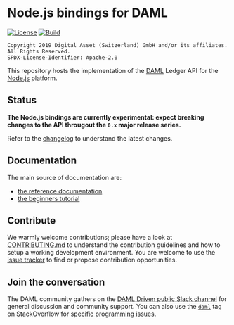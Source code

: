 # Node.js bindings for DAML

[![License](https://img.shields.io/badge/License-Apache%202.0-blue.svg)](https://github.com/digital-asset/daml-js/blob/master/LICENSE.txt)
[![Build](https://dev.azure.com/digitalasset/daml/_apis/build/status/digital-asset.daml-js?branchName=master&label=Build)](https://dev.azure.com/digitalasset/daml/_build/latest?definitionId=13&branchName=master)

```
Copyright 2019 Digital Asset (Switzerland) GmbH and/or its affiliates. All Rights Reserved.
SPDX-License-Identifier: Apache-2.0
```

This repository hosts the implementation of the [DAML](https://daml.com/) Ledger API for the [Node.js](https://nodejs.org/) platform.

## Status

**The Node.js bindings are currently experimental: expect breaking changes to the API througout the `0.x` major release series.**

Refer to the [changelog](./CHANGELOG.md) to understand the latest changes.

## Documentation

The main source of documentation are:

- [the reference documentation](https://digital-asset.github.io/daml-js/)
- [the beginners tutorial](https://github.com/digital-asset/ex-tutorial-nodejs)

## Contribute

We warmly welcome contributions; please have a look at [CONTRIBUTING.md](./CONTRIBUTING.md) to understand the contribution guidelines and how to setup a working development environment. You are welcome to use the [issue tracker](https://github.com/digital-asset/daml-js/issues) to find or propose contribution opportunities.

## Join the conversation

The DAML community gathers on the [DAML Driven public Slack channel](https://damldriven.slack.com/) for general discussion and community support. You can also use the [`daml`](https://stackoverflow.com/questions/tagged/daml) tag on StackOverflow for [specific programming issues](https://stackoverflow.com/help/on-topic).
